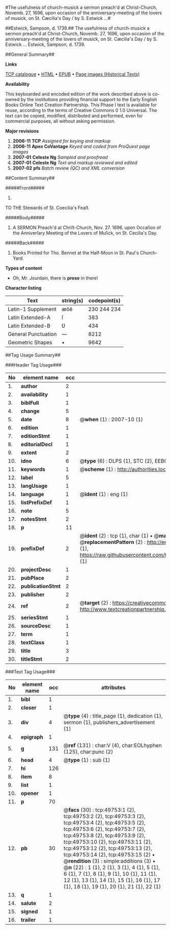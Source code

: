 #The usefulness of church-musick a sermon preach'd at Christ-Church, Novemb. 27, 1696, upon occasion of the anniversary-meeting of the lovers of musick, on St. Cæcilia's Day / by S. Estwick ...#

##Estwick, Sampson, d. 1739.##
The usefulness of church-musick a sermon preach'd at Christ-Church, Novemb. 27, 1696, upon occasion of the anniversary-meeting of the lovers of musick, on St. Cæcilia's Day / by S. Estwick ...
Estwick, Sampson, d. 1739.

##General Summary##

**Links**

[TCP catalogue](http://www.ota.ox.ac.uk/tcp/)  • 
[HTML](http://tei.it.ox.ac.uk/tcp/Texts-HTML/free/A38/A38686.html)  • 
[EPUB](http://tei.it.ox.ac.uk/tcp/Texts-EPUB/free/A38/A38686.epub) • 
[Page images (Historical Texts)](https://data.historicaltexts.jisc.ac.uk/view?pubId=eebo-11834546e&pageId=eebo-11834546e-49753-1)

**Availability**

This keyboarded and encoded edition of the
	       work described above is co-owned by the institutions
	       providing financial support to the Early English Books
	       Online Text Creation Partnership. This Phase I text is
	       available for reuse, according to the terms of Creative
	       Commons 0 1.0 Universal. The text can be copied,
	       modified, distributed and performed, even for
	       commercial purposes, all without asking permission.

**Major revisions**

1. __2006-11__ __TCP__ *Assigned for keying and markup*
1. __2006-11__ __Apex CoVantage__ *Keyed and coded from ProQuest page images*
1. __2007-01__ __Celeste Ng__ *Sampled and proofread*
1. __2007-01__ __Celeste Ng__ *Text and markup reviewed and edited*
1. __2007-02__ __pfs__ *Batch review (QC) and XML conversion*

##Content Summary##

#####Front#####

1. 
TO THE Stewards of St. Coecilia's Feaſt.

#####Body#####

1. A SERMON Preach'd at Chriſt-Church, Nov. 27. 1696. upon Occaſion of the Anniverſary Meeting of the Lovers of Muſick, on St. Cecilia's Day.

#####Back#####

1. Books Printed for Tho. Bennet at the Half-Moon in St. Paul's Church-Yard.

**Types of content**

  * Oh, Mr. Jourdain, there is **prose** in there!

**Character listing**


|Text|string(s)|codepoint(s)|
|---|---|---|
|Latin-1 Supplement|æôê|230 244 234|
|Latin Extended-A|ſ|383|
|Latin Extended-B|Ʋ|434|
|General Punctuation|—|8212|
|Geometric Shapes|▪|9642|

##Tag Usage Summary##

###Header Tag Usage###

|No|element name|occ|attributes|
|---|---|---|---|
|1.|__author__|2||
|2.|__availability__|1||
|3.|__biblFull__|1||
|4.|__change__|5||
|5.|__date__|8| @__when__ (1) : 2007-10 (1)|
|6.|__edition__|1||
|7.|__editionStmt__|1||
|8.|__editorialDecl__|1||
|9.|__extent__|2||
|10.|__idno__|6| @__type__ (6) : DLPS (1), STC (2), EEBO-CITATION (1), OCLC (1), VID (1)|
|11.|__keywords__|1| @__scheme__ (1) : http://authorities.loc.gov/ (1)|
|12.|__label__|5||
|13.|__langUsage__|1||
|14.|__language__|1| @__ident__ (1) : eng (1)|
|15.|__listPrefixDef__|1||
|16.|__note__|5||
|17.|__notesStmt__|2||
|18.|__p__|11||
|19.|__prefixDef__|2| @__ident__ (2) : tcp (1), char (1)  •  @__matchPattern__ (2) : ([0-9\-]+):([0-9IVX]+) (1), (.+) (1)  •  @__replacementPattern__ (2) : http://eebo.chadwyck.com/downloadtiff?vid=$1&page=$2 (1), https://raw.githubusercontent.com/textcreationpartnership/Texts/master/tcpchars.xml#$1 (1)|
|20.|__projectDesc__|1||
|21.|__pubPlace__|2||
|22.|__publicationStmt__|2||
|23.|__publisher__|2||
|24.|__ref__|2| @__target__ (2) : https://creativecommons.org/publicdomain/zero/1.0/ (1), http://www.textcreationpartnership.org/docs/. (1)|
|25.|__seriesStmt__|1||
|26.|__sourceDesc__|1||
|27.|__term__|1||
|28.|__textClass__|1||
|29.|__title__|3||
|30.|__titleStmt__|2||


###Text Tag Usage###

|No|element name|occ|attributes|
|---|---|---|---|
|1.|__bibl__|1||
|2.|__closer__|1||
|3.|__div__|4| @__type__ (4) : title_page (1), dedication (1), sermon (1), publishers_advertisement (1)|
|4.|__epigraph__|1||
|5.|__g__|131| @__ref__ (131) : char:V (4), char:EOLhyphen (125), char:punc (2)|
|6.|__head__|4| @__type__ (1) : sub (1)|
|7.|__hi__|126||
|8.|__item__|8||
|9.|__list__|1||
|10.|__opener__|1||
|11.|__p__|70||
|12.|__pb__|30| @__facs__ (30) : tcp:49753:1 (2), tcp:49753:2 (2), tcp:49753:3 (2), tcp:49753:4 (2), tcp:49753:5 (2), tcp:49753:6 (2), tcp:49753:7 (2), tcp:49753:8 (2), tcp:49753:9 (2), tcp:49753:10 (2), tcp:49753:11 (2), tcp:49753:12 (2), tcp:49753:13 (2), tcp:49753:14 (2), tcp:49753:15 (2)  •  @__rendition__ (3) : simple:additions (3)  •  @__n__ (22) : 1 (1), 2 (1), 3 (1), 4 (1), 5 (1), 6 (1), 7 (1), 8 (1), 9 (1), 10 (1), 11 (1), 12 (1), 13 (1), 14 (1), 15 (1), 16 (1), 17 (1), 18 (1), 19 (1), 20 (1), 21 (1), 22 (1)|
|13.|__q__|1||
|14.|__salute__|2||
|15.|__signed__|1||
|16.|__trailer__|1||
